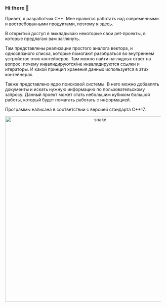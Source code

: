 ### Hi there 👋
Привет, я разработчик С++. Мне нравится работать над современными и востребованными продуктами, поэтому я здесь. 

В открытый доступ я выкладываю некоторые свои pet-проекты, в которые предлагаю вам заглянуть.

Там представлены реализации простого аналога вектора, и односвязного списка, которые помогают разобраться во внутреннем устройстве этих контейнеров. Там можно найти наглядных ответ на вопрос: почему инвалидируются/не инвалидируются ссылки и итераторы. И какой принцип хранения данных используется в этих контейнерах.

Также представлено ядро поисковой системы. В него можно добавлять документы и искать нужную информацию по пользовательскому запросу. Данный проект может стать небольшим кубиком большой работы, который будет помагать работать с информацией. 

Программы написана в соответствии с версией стандарта C++17.

<p align="center">
 <img width="600" src="assets/github-snake.svg" alt="snake"/>
</p>

